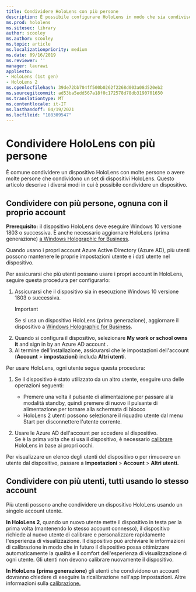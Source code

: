 ```yaml
---
title: Condividere HoloLens con più persone
description: È possibile configurare HoloLens in modo che sia condiviso da più Azure Active Directory o da più utenti che usano un singolo account.
ms.prod: hololens
ms.sitesec: library
author: scooley
ms.author: scooley
ms.topic: article
ms.localizationpriority: medium
ms.date: 09/16/2019
ms.reviewer: ''
manager: laurawi
appliesto:
- HoloLens (1st gen)
- HoloLens 2
ms.openlocfilehash: 39de72bb704ff500b0262f2268d003a08d520eb2
ms.sourcegitcommit: ad53ba5edd567a18f0c172578d78db3190701650
ms.translationtype: MT
ms.contentlocale: it-IT
ms.lasthandoff: 04/19/2021
ms.locfileid: "108309547"
---
```

# <a name="share-your-hololens-with-multiple-people"></a>Condividere HoloLens con più persone

È comune condividere un dispositivo HoloLens con molte persone o avere molte persone che condividono un set di dispositivi HoloLens.  Questo articolo descrive i diversi modi in cui è possibile condividere un dispositivo.

## <a name="share-with-multiple-people-each-using-their-own-account"></a>Condividere con più persone, ognuna con il proprio account

**Prerequisito:** il dispositivo HoloLens deve eseguire Windows 10 versione 1803 o successiva.  È anche necessario aggiornare HoloLens (prima generazione) [a Windows Holographic for Business](hololens-upgrade-enterprise.md).

Quando usano i propri account Azure Active Directory (Azure AD), più utenti possono mantenere le proprie impostazioni utente e i dati utente nel dispositivo.

Per assicurarsi che più utenti possano usare i propri account in HoloLens, seguire questa procedura per configurarlo:

1. Assicurarsi che il dispositivo sia in esecuzione Windows 10 versione 1803 o successiva.
   > [!IMPORTANT]
   > Se si usa un dispositivo HoloLens (prima generazione), aggiornare il dispositivo a [Windows Holographic for Business](hololens1-upgrade-enterprise.md).
1. Quando si configura il dispositivo, selezionare **My work or school owns it** and sign in by an Azure AD account .
1. Al termine dell'installazione, assicurarsi che le impostazioni dell'account (**Account**  >  **impostazioni**) includa **Altri utenti**.

Per usare HoloLens, ogni utente segue questa procedura:

1. Se il dispositivo è stato utilizzato da un altro utente, eseguire una delle operazioni seguenti:
   - Premere una volta il pulsante di alimentazione per passare alla modalità standby, quindi premere di nuovo il pulsante di alimentazione per tornare alla schermata di blocco
   - HoloLens 2 utenti possono selezionare il riquadro utente dal menu Start per disconnettere l'utente corrente.

1. Usare le Azure AD dell'account per accedere al dispositivo.  
    Se è la prima volta che si usa il dispositivo, è necessario [calibrare](hololens-calibration.md) HoloLens in base ai propri occhi.

Per visualizzare un elenco degli utenti del dispositivo o per rimuovere un utente dal dispositivo, passare a **Impostazioni**  >  **Account**  >  **Altri utenti.**

## <a name="share-with-multiple-people-all-using-the-same-account"></a>Condividere con più utenti, tutti usando lo stesso account

Più utenti possono anche condividere un dispositivo HoloLens usando un singolo account utente.

**In HoloLens 2**, quando un nuovo utente mette il dispositivo in testa per la prima volta (mantenendo lo stesso account connesso), il dispositivo richiede al nuovo utente di calibrare e personalizzare rapidamente l'esperienza di visualizzazione. Il dispositivo può archiviare le informazioni di calibrazione in modo che in futuro il dispositivo possa ottimizzare automaticamente la qualità e il comfort dell'esperienza di visualizzazione di ogni utente. Gli utenti non devono calibrare nuovamente il dispositivo.

**In HoloLens (prima generazione)** gli utenti che condividono un account dovranno chiedere di eseguire la ricalibrazione nell'app Impostazioni.  Altre informazioni sulla [calibrazione.](hololens-calibration.md)
